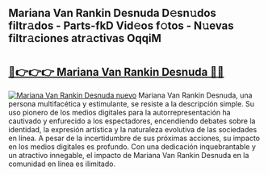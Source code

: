 ## Mariana Van Rankin Desnuda D𝚎sn𝚞dos filtr𝚊dos - Parts-fkD Vid𝚎os f𝚘tos - N𝚞evas filtr𝚊ciones atr𝚊ctivas OqqiM

# <h2><a href="http://mb7um1r.tromn.icu/?c=Mariana+Van+Rankin+Desnuda">🔗👉👉👉 Mariana Van Rankin Desnuda 🔗🔗</a></h2>

[![Mariana Van Rankin Desnuda nuevo](https://i.imgur.com/pEAQMta.gif)](http://mb7um1r.tromn.icu/?c=Mariana+Van+Rankin+Desnuda)
Mariana Van Rankin Desnuda, una persona multifacética y estimulante, se resiste a la descripción simple. Su uso pionero de los medios digitales para la autorrepresentación ha cautivado y enfurecido a los espectadores, encendiendo debates sobre la identidad, la expresión artística y la naturaleza evolutiva de las sociedades en línea. A pesar de la incertidumbre de sus próximas acciones, su impacto en los medios digitales es profundo. Con una dedicación inquebrantable y un atractivo innegable, el impacto de Mariana Van Rankin Desnuda en la comunidad en línea es ilimitado.

